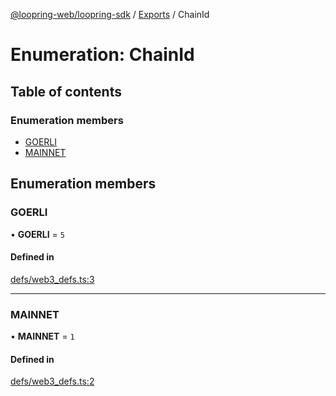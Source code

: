 [@loopring-web/loopring-sdk](../README.md) / [Exports](../modules.md) / ChainId

# Enumeration: ChainId

## Table of contents

### Enumeration members

- [GOERLI](ChainId.md#goerli)
- [MAINNET](ChainId.md#mainnet)

## Enumeration members

### GOERLI

• **GOERLI** = `5`

#### Defined in

[defs/web3_defs.ts:3](https://github.com/Loopring/loopring_sdk/blob/acbd5a2/src/defs/web3_defs.ts#L3)

___

### MAINNET

• **MAINNET** = `1`

#### Defined in

[defs/web3_defs.ts:2](https://github.com/Loopring/loopring_sdk/blob/acbd5a2/src/defs/web3_defs.ts#L2)
